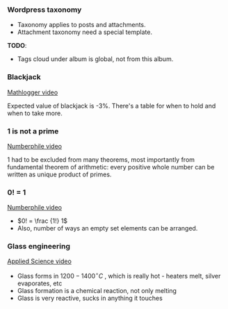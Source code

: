 ### Wordpress taxonomy
- Taxonomy applies to posts and attachments.
- Attachment taxonomy need a special template.

**TODO**:
- Tags cloud under album is global, not from this album.

### Blackjack
[Mathlogger video](https://www.youtube.com/watch?v=ytuHV2e4c4Q)

Expected value of blackjack is -3%.
There's a table for when to hold and when to take more.

### 1 is not a prime
[Numberphile video](https://www.youtube.com/watch?v=IQofiPqhJ_s)

1 had to be excluded from many theorems, most importantly from fundamental theorem of arithmetic: every positive whole number can be written as unique product of primes.

### 0! = 1
[Numberphile video](https://www.youtube.com/watch?v=Mfk_L4Nx2ZI)

- $0! = \frac {1!} 1$
- Also, number of ways an empty set elements can be arranged.

### Glass engineering
[Applied Science video](https://www.youtube.com/watch?v=mUcUy7SqdS0)

- Glass forms in $1200-1400^\circ C$ , which is really hot - heaters melt, silver evaporates, etc
- Glass formation is a chemical reaction, not only melting
- Glass is very reactive, sucks in anything it touches
